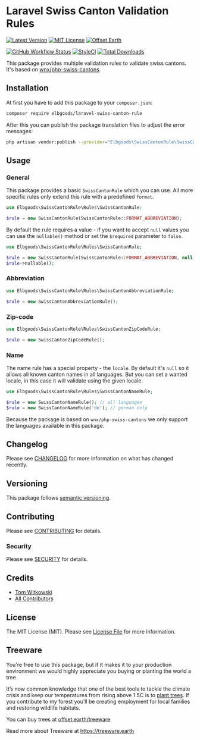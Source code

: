 # Laravel Swiss Canton Validation Rules

[![Latest Version](http://img.shields.io/packagist/v/elbgoods/laravel-swiss-canton-rule.svg?label=Release&style=for-the-badge)](https://packagist.org/packages/elbgoods/laravel-swiss-canton-rule)
[![MIT License](https://img.shields.io/github/license/elbgoods/laravel-swiss-canton-rule.svg?label=License&color=blue&style=for-the-badge)](https://github.com/elbgoods/laravel-swiss-canton-rule/blob/master/LICENSE)
[![Offset Earth](https://img.shields.io/badge/Treeware-%F0%9F%8C%B3-green?style=for-the-badge&cacheSeconds=600)](https://plant.treeware.earth/elbgoods/laravel-swiss-canton-rule)

[![GitHub Workflow Status](https://img.shields.io/github/workflow/status/elbgoods/laravel-swiss-canton-rule/run-tests?label=tests&style=flat-square)](https://github.com/elbgoods/laravel-swiss-canton-rule/actions?query=workflow%3Arun-tests)
[![StyleCI](https://styleci.io/repos/241097556/shield)](https://styleci.io/repos/241097556)
[![Total Downloads](https://img.shields.io/packagist/dt/elbgoods/laravel-swiss-canton-rule.svg?style=flat-square)](https://packagist.org/packages/elbgoods/laravel-swiss-canton-rule)


This package provides multiple validation rules to validate swiss cantons.
It's based on [wnx/php-swiss-cantons](https://github.com/stefanzweifel/php-swiss-cantons).

## Installation

At first you have to add this package to your `composer.json`:

```bash
composer require elbgoods/laravel-swiss-canton-rule
```

After this you can publish the package translation files to adjust the error messages:

```bash
php artisan vendor:publish --provider="Elbgoods\SwissCantonRule\SwissCantonRuleServiceProvider" --tag=lang
```

## Usage

### General

This package provides a basic `SwissCantonRule` which you can use. All more specific rules only extend this rule with a predefined `format`.

```php
use Elbgoods\SwissCantonRule\Rules\SwissCantonRule;

$rule = new SwissCantonRule(SwissCantonRule::FORMAT_ABBREVIATION);
```

By default the rule requires a value - if you want to accept `null` values you can use the `nullable()` method or set the `$required` parameter to `false`.

```php
use Elbgoods\SwissCantonRule\Rules\SwissCantonRule;

$rule = new SwissCantonRule(SwissCantonRule::FORMAT_ABBREVIATION, null, false);
$rule->nullable();
```

### Abbreviation

```php
use Elbgoods\SwissCantonRule\Rules\SwissCantonAbbreviationRule;

$rule = new SwissCantonAbbreviationRule();
```

### Zip-code

```php
use Elbgoods\SwissCantonRule\Rules\SwissCantonZipCodeRule;

$rule = new SwissCantonZipCodeRule();
```

### Name

The name rule has a special property - the `locale`. By default it's `null` so it allows all known canton names in all languages.
But you can set a wanted locale, in this case it will validate using the given locale.

```php
use Elbgoods\SwissCantonRule\Rules\SwissCantonNameRule;

$rule = new SwissCantonNameRule(); // all languages
$rule = new SwissCantonNameRule('de'); // german only
```

Because the package is based on `wnx/php-swiss-cantons` we only support the languages available in this package.

## Changelog

Please see [CHANGELOG](CHANGELOG.md) for more information on what has changed recently.

## Versioning

This package follows [semantic versioning](https://semver.org/).

## Contributing

Please see [CONTRIBUTING](CONTRIBUTING.md) for details.

### Security

Please see [SECURITY](SECURITY.md) for details.

## Credits

- [Tom Witkowski](https://github.com/Gummibeer)
- [All Contributors](https://github.com/elbgoods/laravel-swiss-canton-rule/graphs/contributors)

## License

The MIT License (MIT). Please see [License File](LICENSE) for more information.

## Treeware

You're free to use this package, but if it makes it to your production environment we would highly appreciate you buying or planting the world a tree.

It’s now common knowledge that one of the best tools to tackle the climate crisis and keep our temperatures from rising above 1.5C is to [plant trees](https://www.bbc.co.uk/news/science-environment-48870920). If you contribute to my forest you’ll be creating employment for local families and restoring wildlife habitats.

You can buy trees at [offset.earth/treeware](https://plant.treeware.earth/elbgoods/laravel-swiss-canton-rule)

Read more about Treeware at https://treeware.earth
